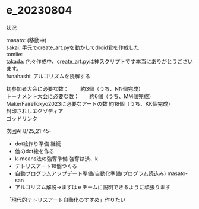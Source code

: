# e_20230804

状況  

masato: (移動中)  
sakai: 手元でcreate_art.pyを動かしてdroid君を作成した      
tomiie:  
takada: 色々作成中、create_art.pyは神スクリプトです本当にありがとうございます。  
funahashi: アルゴリズムを読解する  

初参加者大会に必要な数：　　   約3個（うち、NN個完成）  
トーナメント大会に必要な数：　　約6個（うち、MM個完成）  
MakerFaireTokyo2023に必要なアートの数 約18個（うち、KK個完成）  
封印されしエグゾディア   
ゴッドリンク  

次回AI 8/25,21:45-  
- dot絵作り準備  継続  
- 他のdot絵を作る  
- k-means法の強奪準備  強奪は済、k  
- テトリスアート18個つくる  
- 自動プログラムアップデート準備/自動化準備(プログラム読込み) masato-san  
- アルゴリズム解説→まずはｅチームに説明できるように頑張ります

「現代的テトリスアート自動化のすすめ」作りたい
